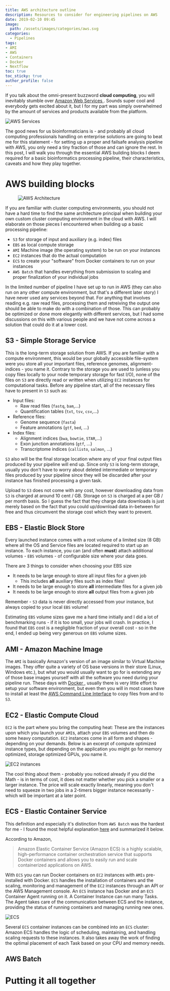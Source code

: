 ```yaml
---
title: AWS architecture outline
description: Resources to consider for engineering pipelines on AWS
date: 2019-02-10 09:45
image:
  path: /assets/images/categories/aws.svg
categories:
  - Pipelines
tags:
- AMI
- AWS
- Containers
- Docker
- Nextflow
toc: true
toc_sticky: true
author_profile: false
---
```


If you talk about the omni-present buzzword **cloud computing**, you will inevitably stumble over [Amazon Web Services <i class="fab fa-aws" aria-hidden="true"></i>](https://aws.amazon.com). Sounds super cool and everybody gets excited about it, but I for my part was simply overwhelmed by the amount of services and products available from the platform.

<img src="{{ site.url }}{{ site.baseurl }}/assets/images/posts/AWS-architecture/AWSServices.png" alt="AWS Services">

The good news for us bioinformaticians is - and probably all cloud computing professionals handling on enterprise solutions are going to beat me for this statement - for setting up a proper and failsafe analysis pipeline with AWS, you only need a tiny fraction of those and can ignore the rest. In this post, I will walk you through the essential AWS building blocks I deem required for a basic bioinformatics processing pipeline, their characteristics, caveats and how they play together.

# AWS building blocks

<figure style="width: 500px" class="align-right">
  <img src="{{ site.url }}{{ site.baseurl }}/assets/images/posts/AWS-architecture/AWSArchitecture.png" alt="AWS Architecture">
</figure>

If you are familiar with cluster computing environments, you should not have a hard time to find the same architecture principal when building your own custom cluster computing environment in the cloud with AWS. I will elaborate on those pieces I encountered when building up a basic processing pipeline:

- `S3` for storage of input and auxiliary (e.g. index) files
- `EBS` as local compute storage
- `AMI` Machine image (the operating system) to be run on your instances
- `EC2` instances that do the actual computation
- `ECS` to create your "software" from Docker containers to run on your instances
- `AWS Batch` that handles everything from submission to scaling and proper finalization of your individual jobs

In the limited number of pipeline I have set up to run in AWS (they can also run on any other compute environment, but that's a different later story) I have never used any services beyond that. For anything that involves reading e.g. raw read files, processing them and retreiving the output one should be able to make do with a combination of those. This can probably be optimized or done more elegantly with different services, but I had some discussions on this with various people and we have not come across a solution that could do it at a lower cost.

## S3 - Simple Storage Service

This is the long-term storage solution from AWS. If you are familiar with a compute environment, this would be your globally accessible file-system were you store all your important files, reference genomes, alignment-indices - you name it. Contrary to the storage you are used to (unless you copy files locally to your node temporary storage for fast I/O), none of the files on `S3` are directly read or written when utilizing `EC2` instances for computational tasks. Before any pipeline start, all of the necessary files have to present in `S3` such as:

- Input files:
  - Raw read files (`fastq`, `bam`,...)
  - Quantification tables (`txt`, `tsv`, `csv`,...)
- Reference files:
  - Genome sequence (`fasta`)
  - Feature annotations (`gtf`, `bed`, ...)
- Index files:
  - Alignment indices (`bwa`, `bowtie`, `STAR`,...)
  - Exon junction annotations (`gtf`, ...)
  - Transcriptome indices (`callisto`, `salmon`, ...)

`S3` also will be the final storage location where any of your final output files produced by your pipeline will end up. Since only `S3` is long-term storage, usually you don't have to worry about deleted intermediate or temporary files produced by your pipeline since they will be discarded after your instance has finished processing a given task.

Upload to `S3` does not come with any cost, however downloading data from `S3` is charged at around 10 cent / GB. Storage on `S3` is charged at a per GB / per month basis. So I guess the fact that they charge data downloads is just merely based on the fact that you could up/download data in-between for free and thus circumvent the storage cost which they want to prevent.

## EBS - Elastic Block Store

Every launched instance comes with a root volume of a limited size (8 GB) where all the OS and Service files are located required to start up an instance. To each instance, you can (and often **must**) attach additional volumes - `EBS` volumes - of configurable size where your data goes.

There are 3 things to consider when choosing your EBS size

- It needs to be large enough to store all input files for a given job
  - This includes **all** auxiliary files such as index files!
- It needs to be large enough to store **all** intermediate files for a given job
- It needs to be large enough to store **all** output files from a given job

Remember - `S3` data is never directly accessed from your instance, but always copied to your local `EBS` volume!

Estimating `EBS` volume sizes gave me a hard time initially and I did a lot of benchmarking runs - if it is too small, your jobs will crash. In practice, I found that `EBS` cost is a negligible fraction of your overall cost - so in the end, I ended up being very generous on `EBS` volume sizes.

## AMI - Amazon Machine Image

The `AMI` is basically Amazon's version of an image similar to Virtual Machine images. They offer quite a variety of OS base versions in their store (Linux, Windows etc.), but what you would usually want to go for is extending any of those base images yourself with all the software you need during your pipeline run. These days with [Docker <i class="fab fa-docker" aria-hidden="true"></i>](https://www.docker.com), usually there is very little effort to setup your software environment, but even then you will in most cases have to install at least the [AWS Command Line Interface](https://aws.amazon.com/cli) to copy files from and to `S3`.

## EC2 - Elastic Compute Cloud

`EC2` is the part where you bring the computing heat: These are the instances upon which you launch your `AMI`s, attach your `EBS` volumes and then do some heavy computation. `EC2` instances come in all form and shapes - depending on your demands. Below is an excerpt of compute optimized instance types, but depending on the application you might go for memory optimized, storage optimized GPUs, you name it.

<img src="{{ site.url }}{{ site.baseurl }}/assets/images/posts/AWS-architecture/EC2Instances.png" alt="EC2 instances">

The cool thing about them - probably you noticed already if you did the Math - is in terms of cost, it does not matter whether you pick a smaller or a larger instance. The price will scale exactly linearly, meaning you don't need to squeeze in two jobs in a 2-timers bigger instance necessarily - which will be important at a later point.

## ECS - Elastic Container Service

This definition and especially it's distinction from `AWS Batch` was the hardest for me - I found the most helpful explanation [here](https://medium.freecodecamp.org/amazon-ecs-terms-and-architecture-807d8c4960fd) and summarized it below.

According to Amazon,
> Amazon Elastic Container Service (Amazon ECS) is a highly scalable, high-performance container orchestration service that supports Docker containers and allows you to easily run and scale containerized applications on AWS.

With `ECS` you can run Docker containers on `EC2` instances with `AMIs` pre-installed with Docker. `ECS` handles the installation of containers and the scaling, monitoring and management of the `EC2` instances through an API or the AWS Management console. An `ECS` instance has Docker and an `ECS` Container Agent running on it. A Container Instance can run many Tasks. The Agent takes care of the communication between ECS and the instance, providing the status of running containers and managing running new ones.

<img src="{{ site.url }}{{ site.baseurl }}/assets/images/posts/AWS-architecture/ECS.png" alt="ECS">

Several `ECS` container instances can be combined into an `ECS` cluster: Amazon ECS handles the logic of scheduling, maintaining, and handling scaling requests to these instances. It also takes away the work of finding the optimal placement of each Task based on your CPU and memory needs.

## AWS Batch

# Putting it all together
